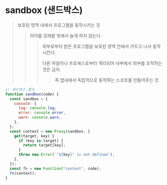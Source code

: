 # sandbox (샌드박스)

> 보호된 영역 내에서 프로그램을 동작시키는 것
>
> > 아이를 모래밭 밖에서 놀게 하지 않는다.
> >
> > > 외부로부터 받은 프로그램을 보호된 영역 안에서 가두고 나서 동작시킨다.
> > >
> > > 다른 파일이나 프로세스로부터 격리되어 내부에서 외부를 조작하는 것은 금지
> > >
> > > > 즉 앱내에서 독립적으로 동작하는 스코프를 만들어주는 것

```js
// 샌드박스 함수
function sandbox(code) {
  const sandbox = {
    console: {
      log: console.log,
      error: console.error,
      warn: console.warn,
    },
  };
  const context = new Proxy(sandbox, {
    get(target, key) {
      if (key in target) {
        return target[key];
      }
      throw new Error(`"${key}" is not defined`);
    },
  });
  const fn = new Function("context", code);
  fn(context);
}
```

